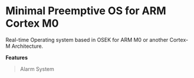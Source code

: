 # Minimal Preemptive OS for ARM Cortex M0

Real-time Operating system based in OSEK for ARM M0 or another Cortex-M Architecture.

**Features**
  >Alarm System
